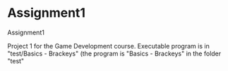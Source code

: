 # Assignment1
 Assignment1

Project 1 for the Game Development course.
Executable program is in "test/Basics - Brackeys" (the program is "Basics - Brackeys" in the folder "test"
